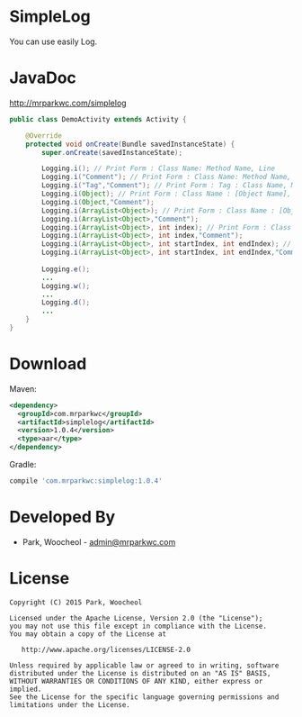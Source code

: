 # SimpleLog

You can use easily Log.

JavaDoc
============
<http://mrparkwc.com/simplelog>

```java
public class DemoActivity extends Activity {

    @Override
    protected void onCreate(Bundle savedInstanceState) {
        super.onCreate(savedInstanceState);

        Logging.i(); // Print Form : Class Name: Method Name, Line
        Logging.i("Comment"); // Print Form : Class Name: Method Name, Line, Comment
        Logging.i("Tag","Comment"); // Print Form : Tag : Class Name, Method Name, Line, Comment
        Logging.i(Object); // Print Form : Class Name : [Object Name], Variable Name, Value
        Logging.i(Object,"Comment");
        Logging.i(ArrayList<Object>); // Print Form : Class Name : [Object Name] [ArrayList Index], Variable Name, Value
        Logging.i(ArrayList<Object>,"Comment");
        Logging.i(ArrayList<Object>, int index); // Print Form : Class Name : [Object Name] [ArrayList Index], Variable Name, Value
        Logging.i(ArrayList<Object>, int index,"Comment");
        Logging.i(ArrayList<Object>, int startIndex, int endIndex); // Print Form : Class Name : [Object Name] [ArrayList Index], Variable Name, Value
        Logging.i(ArrayList<Object>, int startIndex, int endIndex,"Comment");
        
        Logging.e();
        ...
        Logging.w();
        ...
        Logging.d();
        ...
    }
}
```
Download
============
Maven:
```xml
<dependency>
  <groupId>com.mrparkwc</groupId>
  <artifactId>simplelog</artifactId>
  <version>1.0.4</version>
  <type>aar</type>
</dependency>
```
Gradle:
```groovy
compile 'com.mrparkwc:simplelog:1.0.4'
```
Developed By
============

* Park, Woocheol - <admin@mrparkwc.com>



License
=======

    Copyright (C) 2015 Park, Woocheol

    Licensed under the Apache License, Version 2.0 (the "License");
    you may not use this file except in compliance with the License.
    You may obtain a copy of the License at

       http://www.apache.org/licenses/LICENSE-2.0

    Unless required by applicable law or agreed to in writing, software
    distributed under the License is distributed on an "AS IS" BASIS,
    WITHOUT WARRANTIES OR CONDITIONS OF ANY KIND, either express or implied.
    See the License for the specific language governing permissions and
    limitations under the License.
